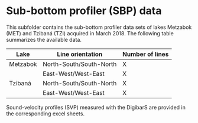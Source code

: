 # Sub-bottom profiler (SBP) data

This subfolder contains the sub-bottom profiler data sets of lakes Metzabok (MET) and Tzibaná (TZI) acquired in March 2018. The following table summarizes the available data.

| Lake | Line orientation | Number of lines |
| --- | --- | --- |
| Metzabok | North-South/South-North | X |
|   | East-West/West-East | X |
| Tzibaná | North-South/South-North | X |
|   | East-West/West-East | X |

Sound-velocity profiles (SVP) measured with the DigibarS are provided in the corresponding excel sheets.
